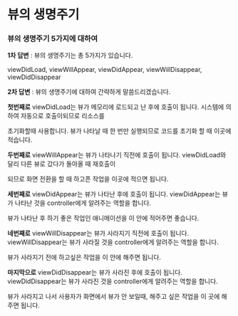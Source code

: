 뷰의 생명주기 
====

### 뷰의 생명주기 5가지에 대하여

**1차 답변** : 뷰의 생명주기는 총 5가지가 있습니다. 

viewDidLoad, viewWillAppear, viewDidAppear, viewWillDisappear, viewDidDisappear

**2차 답변** : 뷰의 생명주기에 대하여 간략하게 말씀드리겠습니다. 

**첫번째로** viewDidLoad는 뷰가 메모리에 로드되고 난 후에 호출이 됩니다. 시스템에 의하여 자동으로 호출이되므로 리소스를 

초기화할때 사용합니다. 뷰가 나타날 때 한 번만 실행되므로 코드를 초기화 할 때 이곳에 적습니다. 

**두번째로** viewWillAppear는 뷰가 나타나기 직전에 호출이 됩니다. viewDidLoad와 달리 다른 뷰로 갔다가 돌아올 때 재호출이 

되므로 화면 전환을 할 때 하고픈 작업을 이곳에 적으면 됩니다. 

**세번째로** viewDidAppear는 뷰가 나타난 후에 호출이 됩니다. viewDidAppear는 뷰가 나타난 것을 controller에게 알려주는 역할을 합니다. 

뷰가 나타난 후 하기 좋은 작업인 애니메이션을 이 안에 적어주면 좋습니다. 

**네번째로** viewWillDisappear는 뷰가 사라지기 직전에 호출이 됩니다. viewWillDisappear는 뷰가 사라질 것을 controller에게 알려주는 역할을 합니다. 

뷰가 사라지기 전에 하고싶은 작업을 이 안에 해주면 됩니다. 

**마지막으로** viewDidDisappear는 뷰가 사라진 후에 호출이 됩니다. viewDidDisappear는 뷰가 사라진 것을 controller에게 알려주는 역할을 합니다.

뷰가 사라지고 나서 사용자가 화면에서 뷰가 안 보일때, 해주고 싶은 작업을 이 곳에 해주면 됩니다. 
